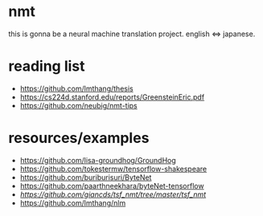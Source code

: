 # nmt
this is gonna be a neural machine translation project. english <=> japanese. 



# reading list
- https://github.com/lmthang/thesis
- https://cs224d.stanford.edu/reports/GreensteinEric.pdf
- https://github.com/neubig/nmt-tips


# resources/examples
- https://github.com/lisa-groundhog/GroundHog
- https://github.com/tokestermw/tensorflow-shakespeare
- https://github.com/buriburisuri/ByteNet
- https://github.com/paarthneekhara/byteNet-tensorflow
- *https://github.com/giancds/tsf_nmt/tree/master/tsf_nmt*
- https://github.com/lmthang/nlm
